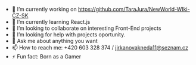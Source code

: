 - 🔭 I’m currently working on https://github.com/TaraJura/NewWorld-WIki-CZ-SK
- 🌱 I’m currently learning React.js
- 👯 I’m looking to collaborate on interesting Front-End projects
- 🤔 I’m looking for help with projects oportunity. 
- 💬 Ask me about anything you want 
- 📫 How to reach me: +420 603 328 374 / jirkanovakneda11@seznam.cz
- ⚡ Fun fact: Born as a Gamer
